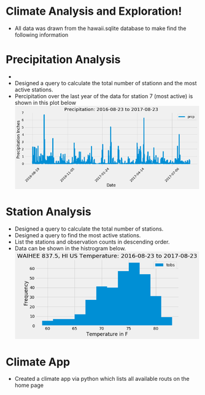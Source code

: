 # Climate Analysis and Exploration!
-  All data was drawn from the hawaii.sqlite database to make find the following information

# Precipitation Analysis
-
- Designed a query to calculate the total number of stationn and the most active stations.
- Percipitation over the last year of the data for station 7 (most active) is shown in this plot below
![prcp](Percipitation-2016-To-2017.png)


# Station Analysis
- Designed a query to calculate the total number of stations.
- Designed a query to find the most active stations.
- List the stations and observation counts in descending order.
- Data can be shown in the histrogram below. 
![temp](Station7-Temperature.png)

# Climate App
- Created a climate app via python which lists all available routs on the home page
